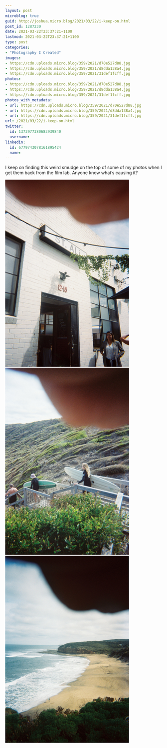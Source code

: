 ```yaml
---
layout: post
microblog: true
guid: http://joshua.micro.blog/2021/03/22/i-keep-on.html
post_id: 1287230
date: 2021-03-22T23:37:21+1100
lastmod: 2021-03-22T23:37:21+1100
type: post
categories:
- "Photography I Created"
images:
- https://cdn.uploads.micro.blog/359/2021/d70e527d88.jpg
- https://cdn.uploads.micro.blog/359/2021/d8dda138a4.jpg
- https://cdn.uploads.micro.blog/359/2021/31def1fcff.jpg
photos:
- https://cdn.uploads.micro.blog/359/2021/d70e527d88.jpg
- https://cdn.uploads.micro.blog/359/2021/d8dda138a4.jpg
- https://cdn.uploads.micro.blog/359/2021/31def1fcff.jpg
photos_with_metadata:
- url: https://cdn.uploads.micro.blog/359/2021/d70e527d88.jpg
- url: https://cdn.uploads.micro.blog/359/2021/d8dda138a4.jpg
- url: https://cdn.uploads.micro.blog/359/2021/31def1fcff.jpg
url: /2021/03/22/i-keep-on.html
twitter:
  id: 1373977380683939840
  username: 
linkedin:
  id: 6779743078161895424
  name: 
---
```

I keep on finding this weird smudge on the top of some of my photos when I get them back from the film lab. Anyone know what’s causing it?

<img src="uploads/2021/d70e527d88.jpg" width="397" height="600" alt="" /><img src="uploads/2021/d8dda138a4.jpg" width="397" height="600" alt="" /><img src="uploads/2021/31def1fcff.jpg" width="397" height="600" alt="" />
